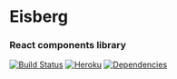 # Eisberg
### React components library

[![Build Status](https://travis-ci.org/BeatC/eisberg.svg?branch=master)](https://travis-ci.org/BeatC/eisberg)
[![Heroku](http://heroku-badge.herokuapp.com/?app=eisberg&style=flat&svg=1)](http://eisberg.herokuapp.com)
[![Dependencies](https://david-dm.org/BeatC/eisberg.svg)](https://david-dm.org/BeatC/eisberg)
